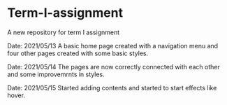# Term-I-assignment
A new repository for term I assignment

Date: 2021/05/13
A basic home page created with a navigation menu and four other pages created with some basic styles.

Date: 2021/05/14
The pages are now correctly connected with each other and some improvemrnts in styles.

Date: 2021/05/15
Started adding contents and started to start effects like hover.



